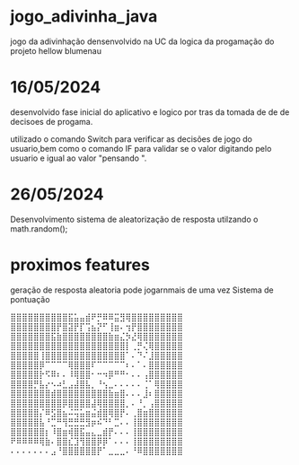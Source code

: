 # jogo_adivinha_java
jogo da adivinhação densenvolvido na  UC da logica da progamação do projeto hellow blumenau


# 16/05/2024

desenvolvido fase inicial do aplicativo e logico por tras da tomada de de de decisoes de progama.
   

utilizado o comando Switch para verificar as decisões de jogo do usuario,bem como o comando IF 
para validar se o valor digitando pelo usuario e igual ao valor "pensando ".


# 26/05/2024



Desenvolvimento sistema de aleatorização de resposta utilzando o math.random();






# proximos features
      


geração de resposta aleatoria
pode jogarnmais de uma vez
Sistema de pontuação

⣿⣿⣿⣿⣿⣿⣿⣿⣿⣿⣯⣥⣤⣾⠟⡛⠿⠿⣭⣻⢿⣿⣿⣿⣿⣿⣿⣿⣿⣿
⣿⣿⣿⣿⣿⣿⣿⣿⡟⣿⣽⡟⡏⢩⣦⡝⠋⢸⣶⠄⢲⡟⣿⣿⣿⣿⣿⣿⣿⣿
⣿⣿⣿⣿⣿⣿⣿⣯⣷⣿⣿⣿⣿⣿⣿⣿⣿⣷⣶⣌⡳⣜⢿⣿⣿⣿⣿⣿⣿⣿
⣿⣿⣿⣿⣿⣿⣿⣿⣿⣿⣿⣿⣿⣿⣿⣿⣿⣿⣿⣿⡇⢀⡛⢌⢿⣿⣿⣿⣿⣿
⣿⣿⣿⣿⣿⢸⣿⣿⣿⣿⣿⣿⣿⣿⣿⣿⣿⣿⣿⣿⠁⠄⠙⠌⣸⣿⣿⣿⣿⣿
⣿⣿⣿⣿⣿⡿⠉⠉⠉⠉⢿⣿⣿⣿⠏⠉⠉⠉⠉⠉⠆⠄⠁⠄⣿⣿⣿⣿⣿⣿
⣿⣿⣿⣿⣿⡗⠫⠿⠆⠄⠸⢿⣿⣿⠂⠒⠲⡿⠛⠛⠂⠄⠄⢠⣿⣿⣿⣿⣿⣿
⣿⣿⣿⣿⡛⣧⡔⠢⠴⣃⣠⣼⣿⣧⡀⠘⢢⣀⠄⠄⠄⠄⠄⢈⠁⢿⣿⣿⣿⣿
⣿⣿⣿⣿⣿⣿⣿⣾⣿⣿⣿⣿⣿⣿⣿⣿⣿⣷⣶⣿⠄⠄⠄⣸⠆⣿⣿⣿⣿⣿
⣿⣿⣿⣿⣿⣿⣿⣿⣿⡿⣿⣿⣿⣿⣼⢿⣿⣿⣿⣿⡀⠄⠘⡀⢠⣿⣿⣿⣿⣿
⣿⣿⣿⣿⣿⡌⠿⣫⣿⣦⠬⢭⣥⣶⣬⣾⣿⢿⣿⡟⠄⢀⣿⣶⣿⣿⣿⣿⣿⣿
⣿⣿⣿⣿⣿⣧⠘⣉⠛⢻⣛⣛⣛⣻⡶⠮⠙⠃⣉⠄⠄⢸⣿⣿⣿⣿⣿⣿⣿⣿
⣿⣿⣿⣿⣿⣿⡆⠸⣿⣶⢾⣿⣯⣤⣄⣀⣾⡟⠄⠄⠄⢸⣿⣿⣿⣿⣿⣿⣿⣿
⠟⠿⠿⠿⠿⢿⣷⠄⣿⣿⣎⣹⢻⣿⣿⡿⡿⠁⠄⠄⠄⢸⣿⣿⣿⣿⣿⣿⣿⣿
⠄⠄⠄⠄⠄⠄⠄⣠⠘⣿⣿⣿⣿⣿⣿⡟⠁⣀⣀⣀⠄⠘⠿⣿⣿⣿⣿⣿⣿⣿